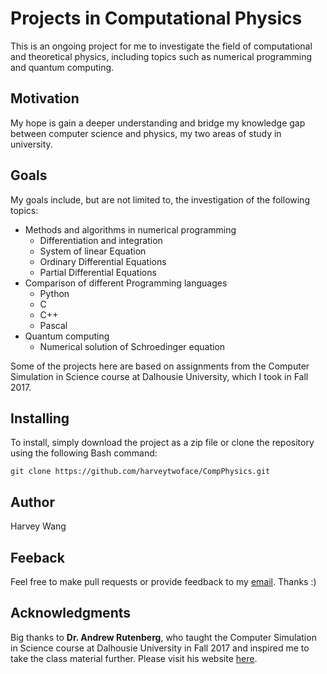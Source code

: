 # Projects in Computational Physics

This is an ongoing project for me to investigate the field of computational and theoretical physics, including topics such as numerical programming and quantum computing.

## Motivation

My hope is gain a deeper understanding and bridge my knowledge gap between computer science and physics, my two areas of study in university.

## Goals

My goals include, but are not limited to, the investigation of the following topics:
* Methods and algorithms in numerical programming
    * Differentiation and integration
    * System of linear Equation
    * Ordinary Differential Equations
    * Partial Differential Equations
* Comparison of different Programming languages
    * Python
    * C
    * C++
    * Pascal
* Quantum computing
    * Numerical solution of Schroedinger equation

Some of the projects here are based on assignments from the Computer Simulation in Science course at Dalhousie University, which I took in Fall 2017.

## Installing

To install, simply download the project as a zip file or clone the repository using the following Bash command:

```
git clone https://github.com/harveytwoface/CompPhysics.git
```

## Author

Harvey Wang

## Feeback

Feel free to make pull requests or provide feedback to my [email](harvey@dal.ca). Thanks :)

## Acknowledgments

Big thanks to **Dr. Andrew Rutenberg**, who taught the Computer Simulation in Science course at Dalhousie University in Fall 2017 and inspired me to take the class material further. Please visit his website [here](http://fizz.phys.dal.ca/~adr/).
